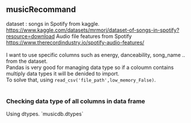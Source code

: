 ## musicRecommand

dataset : songs in Spotify from kaggle.  
https://www.kaggle.com/datasets/mrmorj/dataset-of-songs-in-spotify?resource=download
Audio file features from Spotify
https://www.therecordindustry.io/spotify-audio-features/
<br />
<br />
I want to use specific columns such as energy, danceability, song_name .. from the dataset.  
Pandas is very good for managing data type so if a coloumn contains multiply data types it will be denided to import.  
To solve that, using `read_csv('file_path',low_memory_False)`. 
<br />
<br />
<h3> Checking data type of all columns in data frame </h3>
  Using dtypes.     
  `musicdb.dtypes`
